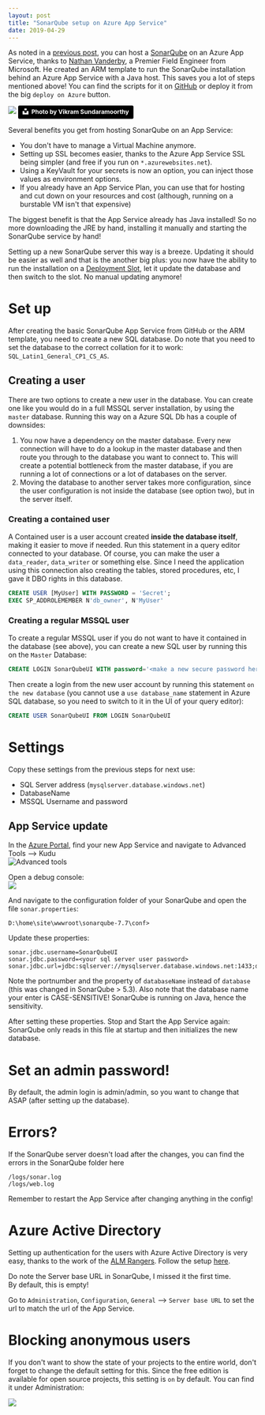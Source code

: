 ```yaml
---
layout: post
title: "SonarQube setup on Azure App Service"
date: 2019-04-29
---
```


As noted in a [previous post](https://rajbos.github.io/blog/2018/10/20/SonarQube-setup), you can host a [SonarQube](https://www.sonarqube.org/) on an Azure App Service, thanks to <!-- markdown-link-check-disable --> [Nathan Vanderby](https://www.linkedin.com/in/nathan-vanderby-92a19814/), a Premier Field Engineer from Microsoft. <!-- markdown-link-check-enable -->He created an ARM template to run the SonarQube installation behind an Azure App Service with a Java host. This saves you a lot of steps mentioned above! You can find the scripts for it on [GitHub](https://github.com/vanderby/SonarQube-AzureAppService) or deploy it from the big `deploy on Azure` button. 

![](/images/20190429/vikram-sundaramoorthy-1351879-unsplash.jpg)
<a style="background-color:black;color:white;text-decoration:none;padding:4px 6px;font-family:-apple-system, BlinkMacSystemFont, &quot;San Francisco&quot;, &quot;Helvetica Neue&quot;, Helvetica, Ubuntu, Roboto, Noto, &quot;Segoe UI&quot;, Arial, sans-serif;font-size:12px;font-weight:bold;line-height:1.2;display:inline-block;border-radius:3px" href="https://unsplash.com/@vikram46?utm_medium=referral&amp;utm_campaign=photographer-credit&amp;utm_content=creditBadge" target="_blank" rel="noopener noreferrer" title="Download free do whatever you want high-resolution photos from vikram sundaramoorthy"><span style="display:inline-block;padding:2px 3px"><svg xmlns="http://www.w3.org/2000/svg" style="height:12px;width:auto;position:relative;vertical-align:middle;top:-2px;fill:white" viewBox="0 0 32 32"><title>unsplash-logo</title><path d="M10 9V0h12v9H10zm12 5h10v18H0V14h10v9h12v-9z"></path></svg></span><span style="display:inline-block;padding:2px 3px">Photo by Vikram Sundaramoorthy</span></a>

Several benefits you get from hosting SonarQube on an App Service:
* You don't have to manage a Virtual Machine anymore.
* Setting up SSL becomes easier, thanks to the Azure App Service SSL being simpler (and free if you run on `*.azurewebsites.net`).
* Using a KeyVault for your secrets is now an option, you can inject those values as environment options.
* If you already have an App Service Plan, you can use that for hosting and cut down on your resources and cost (although, running on a burstable VM isn't that expensive)

The biggest benefit is that the App Service already has Java installed! So no more downloading the JRE by hand, installing it manually and starting the SonarQube service by hand! 

Setting up a new SonarQube server this way is a breeze. Updating it should be easier as well and that is the another big plus: you now have the ability to run the installation on a [Deployment Slot](https://docs.microsoft.com/en-us/azure/app-service/deploy-staging-slots?WT.mc_id=AZ-MVP-5003719), let it update the database and then switch to the slot. No manual updating anymore! 

# Set up
After creating the basic SonarQube App Service from GitHub or the ARM template, you need to create a new SQL database. Do note that you need to set the database to the correct collation for it to work: `SQL_Latin1_General_CP1_CS_AS`. 

## Creating a user
There are two options to create a new user in the database. You can create one like you would do in a full MSSQL server installation, by using the `master` database. Running this way on a Azure SQL Db has a couple of downsides: 

1. You now have a dependency on the master database. Every new connection will have to do a lookup in the master database and then route you through to the database you want to connect to. This will create a potential bottleneck from the master database, if you are running a lot of connections or a lot of databases on the server.
1. Moving the database to another server takes more configuration, since the user configuration is not inside the database (see option two), but in the server itself.

### Creating a contained user
A Contained user is a user account created **inside the database itself**, making it easier to move if needed.
Run this statement in a query editor connected to your database. Of course, you can make the user a `data_reader`, `data_writer` or something else.
Since I need the application using this connection also creating the tables, stored procedures, etc, I gave it DBO rights in this database.
``` SQL
CREATE USER [MyUser] WITH PASSWORD = 'Secret';
EXEC SP_ADDROLEMEMBER N'db_owner', N'MyUser'
```

### Creating a regular MSSQL user
To create a regular MSSQL user if you do not want to have it contained in the database (see above), you can create a new SQL user by running this on the `Master` Database:
``` SQL 
CREATE LOGIN SonarQubeUI WITH password='<make a new secure password here>';
```
Then create a login from the new user account by running this statement `on the new database` (you cannot use a `use database_name` statement in Azure SQL database, so you need to switch to it in the UI of your query editor):
``` SQL
CREATE USER SonarQubeUI FROM LOGIN SonarQubeUI 
```

# Settings
Copy these settings from the previous steps for next use:
* SQL Server address (`mysqlserver.database.windows.net`)
* DatabaseName
* MSSQL Username and password

## App Service update
In the [Azure Portal](https://portal.azure.com), find your new App Service and navigate to Advanced Tools --> Kudu   
![Advanced tools](/images/20190429/2019-04-29-01_AdvancedTools.png)  

Open a debug console:  
![](/images/20190429/2019-04-29-02-Kudu%20Services.png)  

And navigate to the configuration folder of your SonarQube and open the file `sonar.properties`:
``` dos
D:\home\site\wwwroot\sonarqube-7.7\conf>
```

Update these properties:
``` dos
sonar.jdbc.username=SonarQubeUI
sonar.jdbc.password=<your sql server user password>
sonar.jdbc.url=jdbc:sqlserver://mysqlserver.database.windows.net:1433;databaseName=SonarQubeDb
```
Note the portnumber and the property of `databaseName` instead of `database` (this was changed in SonarQube > 5.3). 
Also note that the database name your enter is CASE-SENSITIVE! SonarQube is running on Java, hence the sensitivity.

After setting these properties. Stop and Start the App Service again: SonarQube only reads in this file at startup and then initializes the new database.

# Set an admin password!
By default, the admin login is admin/admin, so you want to change that ASAP (after setting up the database). 

# Errors?
If the SonarQube server doesn't load after the changes, you can find the errors in the SonarQube folder here 
```
/logs/sonar.log
/logs/web.log
```
Remember to restart the App Service after changing anything in the config!

# Azure Active Directory

Setting up authentication for the users with Azure Active Directory is very easy, thanks to the work of the [ALM Rangers](https://www.almdevopsrangers.org/). Follow the setup [here](https://github.com/hkamel/sonar-auth-aad/wiki/Setup).  

Do note the Server base URL in SonarQube, I missed it the first time.  
By default, this is empty! 

Go to `Administration`, `Configuration`, `General` --> `Server base URL` to set the url to match the url of the App Service.

# Blocking anonymous users
If you don't want to show the state of your projects to the entire world, don't forget to change the default setting for this. Since the free edition is available for open source projects, this setting is `on` by default.
You can find it under Administration:  

![](/images/20190429/2019-05-04SecureSonarQubeServer.png)